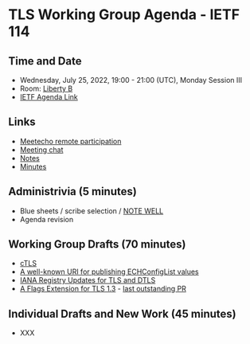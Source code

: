 # TLS Working Group Agenda - IETF 114

## Time and Date

* Wednesday, July 25, 2022, 19:00 - 21:00 (UTC), Monday Session III
* Room: [Liberty B](https://datatracker.ietf.org/meeting/114/floor-plan?room=liberty-b)
* [IETF Agenda Link](https://datatracker.ietf.org/meeting/114/agenda/?show=tls)

## Links

* [Meetecho remote participation](https://meetings.conf.meetecho.com/ietf114/?group=tls&short=&item=1)
* [Meeting chat](xmpp:tls@jabber.ietf.org?join) 
* [Notes](https://codimd.ietf.org/notes-ietf-114-tls) 
* [Minutes](https://datatracker.ietf.org/doc/minutes-114-tls/)

## Administrivia (5 minutes)

* Blue sheets / scribe selection / [NOTE WELL](https://www.ietf.org/about/note-well.html) 
* Agenda revision

## Working Group Drafts (70 minutes)

- [cTLS](https://datatracker.ietf.org/doc/draft-ietf-tls-ctls/)
- [A well-known URI for publishing ECHConfigList values](https://datatracker.ietf.org/doc/draft-farrell-tls-wkesni/)
- [IANA Registry Updates for TLS and DTLS](https://datatracker.ietf.org/doc/draft-ietf-tls-rfc8447bis/)
- [A Flags Extension for TLS 1.3](https://datatracker.ietf.org/doc/draft-ietf-tls-tlsflags/) - [last outstanding PR](https://github.com/tlswg/tls-flags/pull/22)

## Individual Drafts and New Work (45 minutes)

- XXX
